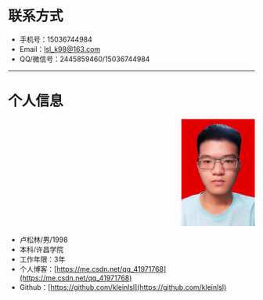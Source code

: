 # 联系方式
- 手机号：15036744984
- Email：lsl_k98@163.com 
- QQ/微信号：2445859460/15036744984

---

# 个人信息

<div align=right>
    <img src="https://github.com/kleinlsl/MyResume/blob/master/Photo/me.jpg" width="150">
</div>

 - 卢松林/男/1998
 - 本科/许昌学院
 - 工作年限：3年
 - 个人博客：[https://me.csdn.net/qq_41971768](https://me.csdn.net/qq_41971768) 
 - Github：[https://github.com/kleinlsl](https://github.com/kleinlsl) 
